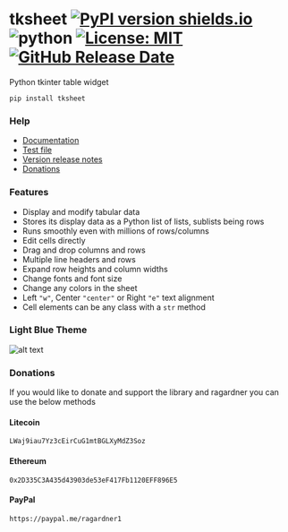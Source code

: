 # tksheet [![PyPI version shields.io](https://img.shields.io/pypi/v/tksheet.svg)](https://pypi.python.org/pypi/tksheet/) ![python](https://img.shields.io/badge/python-3.6+-blue) [![License: MIT](https://img.shields.io/badge/License-MIT%20-blue.svg)](https://github.com/ragardner/tksheet/blob/master/LICENSE.txt) [![GitHub Release Date](https://img.shields.io/github/release-date-pre/ragardner/tksheet.svg)](https://github.com/ragardner/tksheet/releases)


Python tkinter table widget

```
pip install tksheet
```

### Help
 - [Documentation](https://github.com/ragardner/tksheet/blob/master/DOCUMENTATION.md)
 - [Test file](https://github.com/ragardner/tksheet/blob/master/tests/test_tksheet.py)
 - [Version release notes](https://github.com/ragardner/tksheet/blob/master/RELEASE_NOTES.md)
 - [Donations](https://github.com/ragardner/tksheet#donations)

### Features
 - Display and modify tabular data
 - Stores its display data as a Python list of lists, sublists being rows
 - Runs smoothly even with millions of rows/columns
 - Edit cells directly
 - Drag and drop columns and rows
 - Multiple line headers and rows
 - Expand row heights and column widths
 - Change fonts and font size
 - Change any colors in the sheet
 - Left `"w"`, Center `"center"` or Right `"e"` text alignment
 - Cell elements can be any class with a `str` method

### Light Blue Theme

![alt text](https://i.imgur.com/PWJSPxf.jpg)

### Donations
If you would like to donate and support the library and ragardner you can use the below methods

#### Litecoin
`LWaj9iau7Yz3cEirCuG1mtBGLXyMdZ3Soz`

#### Ethereum
`0x2D335C3A435d43903de53eF417Fb1120EFF896E5`

#### PayPal
`https://paypal.me/ragardner1`